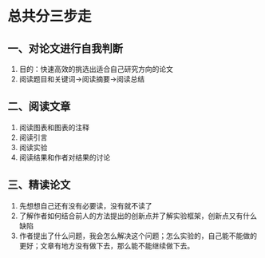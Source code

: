 # 总共分三步走
## 一、对论文进行自我判断
1. 目的：快速高效的挑选出适合自己研究方向的论文
2. 阅读题目和关键词->阅读摘要->阅读总结
## 二、阅读文章
1. 阅读图表和图表的注释
2. 阅读引言
3. 阅读实验
4. 阅读结果和作者对结果的讨论
## 三、精读论文
1. 先想想自己还有没有必要读，没有就不读了
2. 了解作者如何结合前人的方法提出的创新点并了解实验框架，创新点又有什么缺陷
3. 作者提出了什么问题，我会怎么解决这个问题；怎么实验的，自己能不能做的更好；文章有地方没有做下去，那么能不能继续做下去。
<!--stackedit_data:
eyJoaXN0b3J5IjpbLTE5MjE2OTQ2OTldfQ==
-->